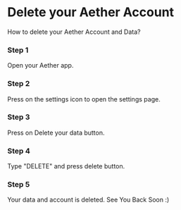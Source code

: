 
# Delete your Aether Account

How to delete your Aether Account and Data?


### Step 1
Open your Aether app.

### Step 2
Press on the settings icon to open the settings page.

### Step 3
Press on Delete your data button.

### Step 4
Type "DELETE" and press delete button.

### Step 5
Your data and account is deleted. See You Back Soon :)
